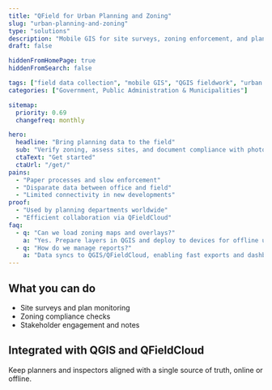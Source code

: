 ```yaml
---
title: "QField for Urban Planning and Zoning"
slug: "urban-planning-and-zoning"
type: "solutions"
description: "Mobile GIS for site surveys, zoning enforcement, and plan monitoring in cities and towns."
draft: false

hiddenFromHomePage: true
hiddenFromSearch: false

tags: ["field data collection", "mobile GIS", "QGIS fieldwork", "urban planning", "zoning enforcement"]
categories: ["Government, Public Administration & Municipalities"]

sitemap:
  priority: 0.69
  changefreq: monthly

hero:
  headline: "Bring planning data to the field"
  sub: "Verify zoning, assess sites, and document compliance with photos and notes."
  ctaText: "Get started"
  ctaUrl: "/get/"
pains:
  - "Paper processes and slow enforcement"
  - "Disparate data between office and field"
  - "Limited connectivity in new developments"
proof:
  - "Used by planning departments worldwide"
  - "Efficient collaboration via QFieldCloud"
faq:
  - q: "Can we load zoning maps and overlays?"
    a: "Yes. Prepare layers in QGIS and deploy to devices for offline use."
  - q: "How do we manage reports?"
    a: "Data syncs to QGIS/QFieldCloud, enabling fast exports and dashboards."
---
```


## What you can do
- Site surveys and plan monitoring  
- Zoning compliance checks  
- Stakeholder engagement and notes

## Integrated with QGIS and QFieldCloud
Keep planners and inspectors aligned with a single source of truth, online or offline.
